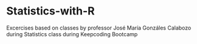 # Statistics-with-R
Excercises based on classes by professor José María Gonzáles Calabozo during Statistics class during Keepcoding Bootcamp

